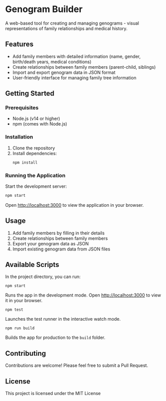 # Genogram Builder

A web-based tool for creating and managing genograms - visual representations of family relationships and medical history.

## Features

- Add family members with detailed information (name, gender, birth/death years, medical conditions)
- Create relationships between family members (parent-child, siblings)
- Import and export genogram data in JSON format
- User-friendly interface for managing family tree information

## Getting Started

### Prerequisites

- Node.js (v14 or higher)
- npm (comes with Node.js)

### Installation

1. Clone the repository
2. Install dependencies:
   ```bash
   npm install
   ```

### Running the Application

Start the development server:

```bash
npm start
```

Open [http://localhost:3000](http://localhost:3000) to view the application in your browser.

## Usage

1. Add family members by filling in their details
2. Create relationships between family members
3. Export your genogram data as JSON
4. Import existing genogram data from JSON files

## Available Scripts

In the project directory, you can run:

`npm start`

Runs the app in the development mode. Open [http://localhost:3000](http://localhost:3000) to view it in your browser.

`npm test`

Launches the test runner in the interactive watch mode.

`npm run build`

Builds the app for production to the `build` folder.

## Contributing

Contributions are welcome! Please feel free to submit a Pull Request.

## License

This project is licensed under the MIT License

